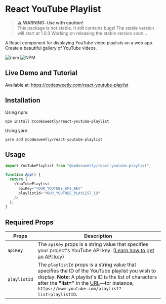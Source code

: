 # React YouTube Playlist

> **⚠ WARNING: Use with caution!**  
> This package is not stable. It still contains bugs!
> The stable version will start at 1.0.0
> Working on releasing the stable version soon...

A React component for displaying YouTube video playlists on a web app. Create a beautiful gallery of YouTube videos.

![npm](https://img.shields.io/npm/v/@codesweetly/react-youtube-playlist) ![NPM](https://img.shields.io/npm/l/@codesweetly/react-youtube-playlist)

## Live Demo and Tutorial

Available at: https://codesweetly.com/react-youtube-playlist

## Installation

Using npm:

```
npm install @codesweetly/react-youtube-playlist
```

Using yarn:

```
yarn add @codesweetly/react-youtube-playlist
```

## Usage

```js
import YouTubePlaylist from "@codesweetly/react-youtube-playlist";

function App() {
  return (
    <YouTubePlaylist
      apiKey="YOUR_YOUTUBE_API_KEY"
      playlistId="YOUR_YOUTUBE_PLAYLIST_ID"
    />
  );
}
```

## Required Props

| Props        | Description                                                                                                                                                                                                                                                                            |
| ------------ | -------------------------------------------------------------------------------------------------------------------------------------------------------------------------------------------------------------------------------------------------------------------------------------- |
| `apiKey`     | The `apiKey` props is a string value that specifies your project's YouTube API key. ([Learn how to get an API key](https://youtu.be/N18czV5tj5o))                                                                                                                                      |
| `playlistId` | The `playlistId` props is a string value that specifies the ID of the YouTube playlist you wish to display. **Note:** A playlist's ID is the list of characters after the **"list="** in the [URL](/web-address-url)—for instance, `https://www.youtube.com/playlist?list=playlistID`. |
